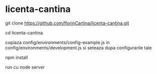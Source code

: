 # licenta-cantina

git clone https://github.com/florinCartina/licenta-cantina.git

cd licenta-cantina

copiaza config/environments/config-example.js in config/environments/development.js si seteaza dupa configurarile tale

npm install

run cu node server
